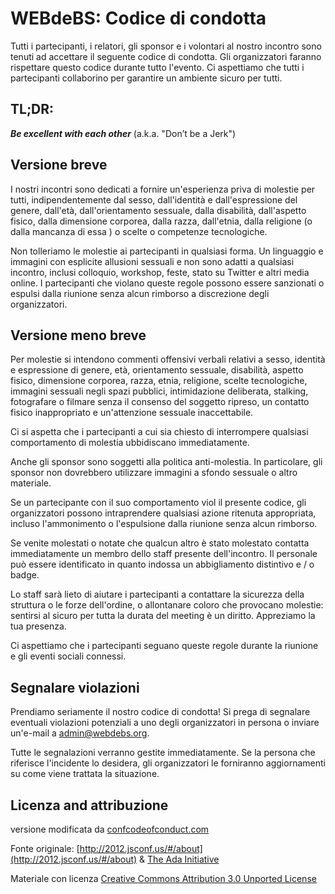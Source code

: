 # WEBdeBS: Codice di condotta

Tutti i partecipanti, i relatori, gli sponsor e i volontari al nostro incontro sono tenuti ad accettare il seguente codice di condotta. Gli organizzatori faranno rispettare questo codice durante tutto l'evento. Ci aspettiamo che tutti i partecipanti collaborino per garantire un ambiente sicuro per tutti.

## TL;DR:

***Be excellent with each other*** (a.k.a. "Don’t be a Jerk")

## Versione breve

I nostri incontri sono dedicati a fornire un'esperienza priva di molestie per tutti, indipendentemente dal sesso, dall'identità e dall'espressione del genere, dall'età, dall'orientamento sessuale, dalla disabilità, dall'aspetto fisico, dalla dimensione corporea, dalla razza, dall'etnia, dalla religione (o dalla mancanza di essa ) o scelte o competenze tecnologiche.

Non tolleriamo le molestie ai partecipanti in qualsiasi forma. Un linguaggio  e immagini con esplicite allusioni sessuali e non sono adatti a qualsiasi incontro, inclusi colloquio, workshop, feste, stato su Twitter e altri media online. I partecipanti che violano queste regole possono essere sanzionati o espulsi dalla riunione senza alcun rimborso a discrezione degli organizzatori.

## Versione meno breve

Per  molestie si intendono commenti offensivi verbali relativi a sesso, identità e espressione di genere, età, orientamento sessuale, disabilità, aspetto fisico, dimensione corporea, razza, etnia, religione, scelte tecnologiche, immagini sessuali negli spazi pubblici, intimidazione deliberata, stalking,   fotografare o filmare senza il consenso del soggetto ripreso, un contatto fisico inappropriato e un'attenzione sessuale inaccettabile.

Ci si aspetta che i partecipanti a cui sia chiesto di interrompere qualsiasi comportamento di molestia ubbidiscano immediatamente.

Anche gli sponsor sono soggetti alla politica anti-molestia. In particolare, gli sponsor non dovrebbero utilizzare immagini a sfondo sessuale o altro materiale. 

Se un partecipante con il suo comportamento viol il presente codice, gli organizzatori possono intraprendere qualsiasi azione ritenuta appropriata, incluso l'ammonimento o l'espulsione dalla riunione senza alcun rimborso.

Se venite molestati o notate che qualcun altro è stato molestato contatta immediatamente un membro dello staff presente dell'incontro. Il personale può essere identificato in quanto indossa un abbigliamento distintivo  e / o badge.

Lo staff sarà lieto di aiutare i partecipanti a contattare la sicurezza della struttura o le forze dell'ordine,  o allontanare coloro che provocano molestie:  sentirsi al sicuro per tutta la durata del meeting è un diritto. Appreziamo la tua presenza.

Ci aspettiamo che i partecipanti seguano queste regole durante la riunione e gli eventi sociali connessi.

## Segnalare violazioni

Prendiamo seriamente il nostro codice di condotta! Si prega di segnalare eventuali violazioni potenziali a uno degli organizzatori in persona o inviare un'e-mail a [admin@webdebs.org](mailto:admin@webdebs.org).

Tutte le segnalazioni verranno gestite immediatamente. Se la persona che riferisce l'incidente lo desidera, gli organizzatori le forniranno aggiornamenti su come viene trattata la situazione.

## Licenza and attribuzione

versione modificata da [confcodeofconduct.com](confcodeofconduct.com)

Fonte originale: [http://2012.jsconf.us/#/about](http://2012.jsconf.us/#/about) & [The Ada Initiative](http://geekfeminism.wikia.com/wiki/Conference_anti-harassment/Policy)

Materiale con licenza [Creative Commons Attribution 3.0 Unported License](http://creativecommons.org/licenses/by/3.0/deed.en_US)
